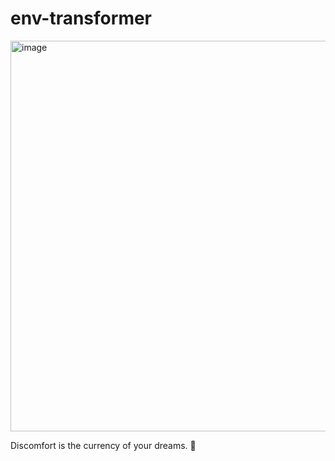 # env-transformer

<img width="625" alt="image" src="https://github.com/user-attachments/assets/724d00ab-7cc7-4353-89d4-fa40512292b9" />

<!-- INSPIRATIONAL_QUOTE_START -->
Discomfort is the currency of your dreams.
🐯
<!-- INSPIRATIONAL_QUOTE_END -->
